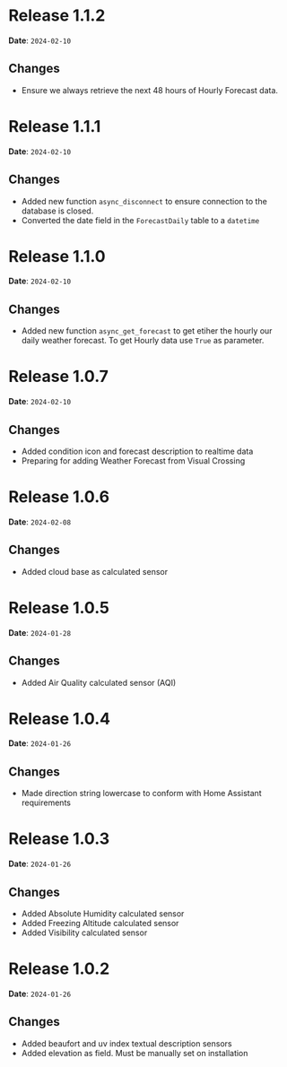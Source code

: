 # Release 1.1.2

**Date**: `2024-02-10`

## Changes

- Ensure we always retrieve the next 48 hours of Hourly Forecast data.



# Release 1.1.1

**Date**: `2024-02-10`

## Changes

- Added new function `async_disconnect` to ensure connection to the database is closed.
- Converted the date field in the `ForecastDaily` table to a `datetime`


# Release 1.1.0

**Date**: `2024-02-10`

## Changes

- Added new function `async_get_forecast` to get etiher the hourly our daily weather forecast. To get Hourly data use `True` as parameter.


# Release 1.0.7

**Date**: `2024-02-10`

## Changes

- Added condition icon and forecast description to realtime data
- Preparing for adding Weather Forecast from Visual Crossing


# Release 1.0.6

**Date**: `2024-02-08`

## Changes

- Added cloud base as calculated sensor

# Release 1.0.5

**Date**: `2024-01-28`

## Changes

- Added Air Quality calculated sensor (AQI)

# Release 1.0.4

**Date**: `2024-01-26`

## Changes

- Made direction string lowercase to conform with Home Assistant requirements


# Release 1.0.3

**Date**: `2024-01-26`

## Changes

- Added Absolute Humidity calculated sensor
- Added Freezing Altitude calculated sensor
- Added Visibility calculated sensor

# Release 1.0.2

**Date**: `2024-01-26`

## Changes

- Added beaufort and uv index textual description sensors
- Added elevation as field. Must be manually set on installation